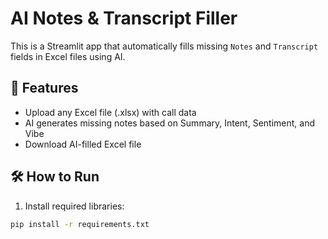 # AI Notes & Transcript Filler

This is a Streamlit app that automatically fills missing `Notes` and `Transcript` fields in Excel files using AI.

## 📂 Features
- Upload any Excel file (.xlsx) with call data
- AI generates missing notes based on Summary, Intent, Sentiment, and Vibe
- Download AI-filled Excel file

## 🛠️ How to Run

1. Install required libraries:
```bash
pip install -r requirements.txt
